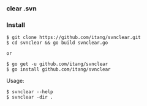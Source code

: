 ### clear .svn

### Install

    $ git clone https://github.com/itang/svnclear.git
    $ cd svnclear && go build svnclear.go
    
    or
    
    $ go get -u github.com/itang/svnclear
    $ go install github.com/itang/svnclear

Usage:

    $ svnclear --help
    $ svnclear -dir .

